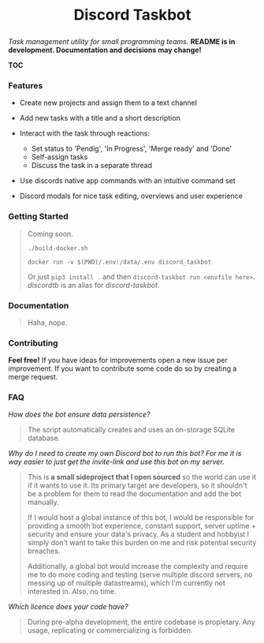 <div align="center" style="font-size: 30px; font-weight: bold; height: 50px">Discord Taskbot</div>


*Task management utility for small programming teams.*
**README is in development. Documentation and decisions may change!**

__TOC__

### Features
- Create new projects and assign them to a text channel
- Add new tasks with a title and a short description
- Interact with the task through reactions:
    - Set status to 'Pendig', 'In Progress', 'Merge ready' and 'Done'
    - Self-assign tasks
    - Discuss the task in a separate thread

- Use discords native app commands with an intuitive command set
- Discord modals for nice task editing, overviews and user experience

### Getting Started
> Coming soon.
> 
> `./build-docker.sh`
> 
> `docker run -v $(PWD)/.env:/data/.env discord_taskbot`
>
> Or just `pip3 install .` and then `discord-taskbot run <envfile here>`. *discordtb* is an alias for *discord-taskbot*.

### Documentation
> Haha, nope.

### Contributing
**Feel free!** If you have ideas for improvements open a new issue per improvement. If you want to contribute some code do so by creating a merge request.

### FAQ
*How does the bot ensure data persistence?*
> The script automatically creates and uses an on-storage SQLite database.

*Why do I need to create my own Discord bot to run this bot? For me it is way easier to just get the invite-link and use this bot on my server.*
> This is **a small sideproject that I open sourced** so the world can use it if it wants to use it. Its primary target are developers, so it shouldn't be a problem for them to read the documentation and add the bot manually.
> 
> If I would host a global instance of this bot, I would be responsible for providing a smooth bot experience, constant support, server uptime + security and ensure your data's privacy. As a student and hobbyist I simply don't want to take this burden on me and risk potential security breaches.
> 
> Additionally, a global bot would increase the complexity and require me to do more coding and testing (serve multiple discord servers, no messing up of multiple datastreams), which I'm currently not interested in. Also, no time.

*Which licence does your code have?*
> During pre-alpha development, the entire codebase is propietary. Any usage, replicating or commercializing is forbidden.

